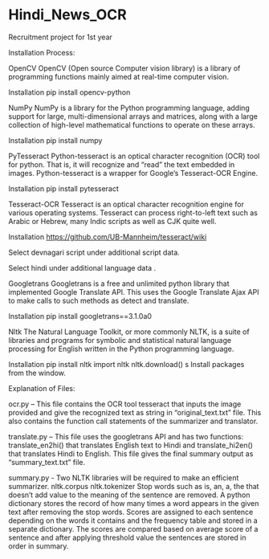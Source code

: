 # Hindi_News_OCR

Recruitment project for 1st year

Installation Process:

OpenCV
OpenCV (Open source Computer vision library) is a library of programming functions mainly aimed at real-time computer vision.

Installation
pip install opencv-python

NumPy
NumPy is a library for the Python programming language, adding support for large, multi-dimensional arrays and matrices, along with a large collection of high-level mathematical functions to operate on these arrays.

Installation
pip install numpy

PyTesseract
Python-tesseract is an optical character recognition (OCR) tool for python. That is, it will recognize and “read” the text embedded in images. Python-tesseract is a wrapper for Google’s Tesseract-OCR Engine.

Installation
pip install pytesseract

Tesseract-OCR
Tesseract is an optical character recognition engine for various operating systems. Tesseract can process right-to-left text such as Arabic or Hebrew, many Indic scripts as well as CJK quite well.

Installation
https://github.com/UB-Mannheim/tesseract/wiki

 Select devnagari script under additional script data.

 
Select hindi under additional language data .

Googletrans
Googletrans is a free and unlimited python library that implemented Google Translate API. This uses the Google Translate Ajax API to make calls to such methods as detect and translate.

Installation
pip install googletrans==3.1.0a0

Nltk
The Natural Language Toolkit, or more commonly NLTK, is a suite of libraries and programs for symbolic and statistical natural language processing for English written in the Python programming language.

Installation
pip install nltk
import nltk
nltk.download()
s Install packages from the window.




Explanation of Files:

ocr.py – This file contains the OCR tool tesseract that inputs the image provided and give the recognized text as string in “original_text.txt” file. This also contains the function call statements of the summarizer and translator.


translate.py – This file uses the googletrans API and has two functions: translate_en2hi() that translates English text to Hindi and translate_hi2en() that translates Hindi to English. This file gives the final summary output as “summary_text.txt” file.


summary.py - Two NLTK libraries will be required to make an efficient summarizer.
                               nltk.corpus
                               nltk.tokenizer
 Stop words such as is, an, a, the that doesn’t add value to the meaning of the sentence are removed. A python dictionary stores the record of how many times a word appears in the given text after removing the stop words. Scores are assigned to each sentence depending on the words it contains and the frequency table and stored in a separate dictionary. The scores are compared based on average score of a sentence and after applying threshold value the sentences are stored in order in summary.  
 





